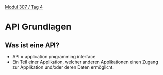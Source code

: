  [Modul 307 / Tag 4](/ilv.307/04-modul-307)

# API Grundlagen
## Was ist eine API?
- API = application programming interface
- Ein Teil einer Applikation, welcher anderen Applikationen einen Zugang zur Applikation und/oder deren Daten ermöglicht.


<!--stackedit_data:
eyJoaXN0b3J5IjpbLTMwNTE1NzUwOSwtMTk2MDgxMzA2OSwxMz
YxMTA2MjE2XX0=
-->
